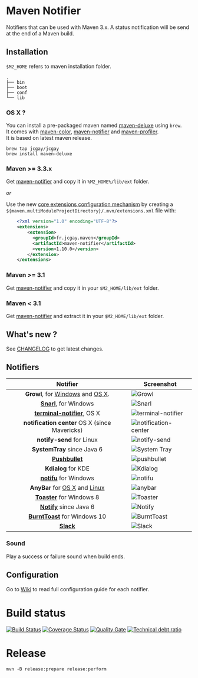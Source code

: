 # Maven Notifier

Notifiers that can be used with Maven 3.x.
A status notification will be send at the end of a Maven build.

## Installation

`$M2_HOME` refers to maven installation folder.

```
.
├── bin
├── boot
├── conf
└── lib
``` 

### OS X ?

You can install a pre-packaged maven named [maven-deluxe](https://github.com/jcgay/homebrew-jcgay#maven-deluxe) using `brew`.  
It comes with [maven-color](https://github.com/jcgay/maven-color), [maven-notifier](https://github.com/jcgay/maven-notifier) and [maven-profiler](https://github.com/jcgay/maven-profiler).  
It is based on latest maven release.

    brew tap jcgay/jcgay
    brew install maven-deluxe

### Maven >= 3.3.x

Get [maven-notifier](http://dl.bintray.com/jcgay/maven/fr/jcgay/maven/maven-notifier/1.10.0/maven-notifier-1.10.0-shaded.jar) and copy it in `%M2_HOME%/lib/ext` folder.

*or*

Use the new [core extensions configuration mechanism](http://takari.io/2015/03/19/core-extensions.html) by creating a `${maven.multiModuleProjectDirectory}/.mvn/extensions.xml` file with:

```xml
	<?xml version="1.0" encoding="UTF-8"?>
	<extensions>
	    <extension>
	      <groupId>fr.jcgay.maven</groupId>
	      <artifactId>maven-notifier</artifactId>
	      <version>1.10.0</version>
	    </extension>
	</extensions>
```

### Maven >= 3.1

Get [maven-notifier](http://dl.bintray.com/jcgay/maven/fr/jcgay/maven/maven-notifier/1.10.0/maven-notifier-1.10.0-shaded.jar) and copy it in your `$M2_HOME/lib/ext` folder.

### Maven < 3.1

Get [maven-notifier](http://dl.bintray.com/jcgay/maven/fr/jcgay/maven/maven-notifier/1.10.0/maven-notifier-1.10.0.zip) and extract it in your `$M2_HOME/lib/ext` folder.

## What's new ?

See [CHANGELOG](https://github.com/jcgay/maven-notifier/blob/master/CHANGELOG.md) to get latest changes.

## Notifiers

| Notifier | Screenshot |
|:--------:|-----------------|
| **Growl**, for [Windows](http://www.growlforwindows.com/gfw/) and [OS X](http://growl.info/).    | ![Growl](http://jeanchristophegay.com/images/notifier.growl_.success.png) |
| **[Snarl](http://snarl.fullphat.net/)**, for Windows | ![Snarl](http://jeanchristophegay.com/images/notifier.snarl.success.png) |
| **[terminal-notifier](https://github.com/alloy/terminal-notifier)**, OS X | ![terminal-notifier](http://jeanchristophegay.com/images/notifier.notification-center.success.png) |
| **notification center** OS X (since Mavericks) | ![notification-center](http://jeanchristophegay.com/images/notifier.simplenc.thumbnail.png) |
| **notify-send** for Linux | ![notify-send](http://jeanchristophegay.com/images/notifier.notify-send.success.png) |
| **SystemTray** since Java 6 | ![System Tray](http://jeanchristophegay.com/images/notifier.system.tray_.success.png) |
| **[Pushbullet](https://www.pushbullet.com/)** | ![pushbullet](http://jeanchristophegay.com/images/notifier.pushbullet.success.png) |
| **Kdialog** for KDE | ![Kdialog](http://jeanchristophegay.com/images/notifier.kdialog.fail.png) |
| **[notifu](http://www.paralint.com/projects/notifu/index.html)** for Windows | ![notifu](http://jeanchristophegay.com/images/notifier.notifu.success.png) |
| **AnyBar** for [OS X](https://github.com/tonsky/AnyBar) and [Linux](https://github.com/limpbrains/somebar) | ![anybar](http://jeanchristophegay.com/images/notifier.anybar_maven.png) |
| **[Toaster](https://github.com/nels-o/toaster)** for Windows 8 | ![Toaster](http://jeanchristophegay.com/images/notifier.toaster.success.png) |
| **[Notify](https://github.com/dorkbox/Notify)** since Java 6 | ![Notify](http://jeanchristophegay.com/images/notifier.notify.png) |
| **[BurntToast](https://github.com/Windos/BurntToast)** for Windows 10 | ![BurntToast](http://jeanchristophegay.com/images/notifier.burnttoast.png) |
| **[Slack](https://slack.com)** | ![Slack](http://jeanchristophegay.com/images/slack-success.png) |

### Sound

Play a success or failure sound when build ends.

## Configuration

Go to [Wiki](https://github.com/jcgay/maven-notifier/wiki) to read full configuration guide for each notifier.

# Build status
[![Build Status](https://travis-ci.org/jcgay/maven-notifier.svg?branch=master)](https://travis-ci.org/jcgay/maven-notifier)
[![Coverage Status](https://coveralls.io/repos/jcgay/maven-notifier/badge.svg?branch=master)](https://coveralls.io/r/jcgay/maven-notifier?branch=master)
[![Quality Gate](https://sonarqube.com/api/badges/gate?key=fr.jcgay.maven:maven-notifier)](https://sonarqube.com/dashboard/index/fr.jcgay.maven:maven-notifier)
[![Technical debt ratio](https://sonarqube.com/api/badges/measure?key=fr.jcgay.maven:maven-notifier&metric=sqale_debt_ratio)](https://sonarqube.com/dashboard/index/fr.jcgay.maven:maven-notifier)

# Release

    mvn -B release:prepare release:perform
